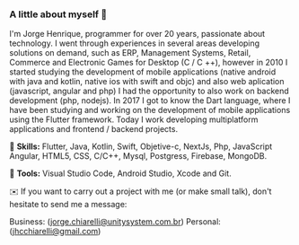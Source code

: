 ### A little about myself 💬

I'm Jorge Henrique, programmer for over 20 years, passionate about technology. I went through experiences in several areas developing solutions on demand, such as ERP, Management Systems, Retail, Commerce and Electronic Games for Desktop (C / C ++), however in 2010 I started studying the development of mobile applications (native android with java and kotlin, native ios with swift and objc) and also web aplication (javascript, angular and php) I had the opportunity to also work on backend development (php, nodejs).
In 2017 I got to know the Dart language, where I have been studying and working on the development of mobile applications using the Flutter framework.
Today I work developing multiplatform applications and frontend / backend projects.

🐧 **Skills:** Flutter, Java, Kotlin, Swift, Objetive-c, NextJs, Php, JavaScript Angular, HTML5, CSS, C/C++, Mysql, Postgress, Firebase, MongoDB.

🔨 **Tools:** Visual Studio Code, Android Studio, Xcode and Git. 

✉️ If you want to carry out a project with me (or make small talk), don't hesitate to send me a message:

Business: (jorge.chiarelli@unitysystem.com.br) Personal: (jhcchiarelli@gmail.com)

<!--
**jhchiarelli/jhchiarelli** is a ✨ _special_ ✨ repository because its `README.md` (this file) appears on your GitHub profile.

Here are some ideas to get you started:

- 🔭 I’m currently working on ...
- 🌱 I’m currently learning ...
- 👯 I’m looking to collaborate on ...
- 🤔 I’m looking for help with ...
- 💬 Ask me about ...
- 📫 How to reach me: ...
- 😄 Pronouns: ...
- ⚡ Fun fact: ...
-->
